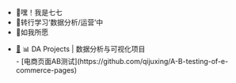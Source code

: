 - 👋嘿！我是七七
- 🌱转行学习‘数据分析/运营’中
- 🌱如我所愿
- <style>
/* 隐藏图标 */
.icon-link {
    display: none;
    color: blue; /* 图标颜色，这里用文字模拟图标，实际可换图片 */
    text-decoration: none;
    margin-right: 5px;
}
/* 悬停第 4 行的父元素时显示图标 */
#line4-container:hover .icon-link {
    display: inline;
}
</style>

<!-- 给第 4 行设置锚点和容器 -->
<div id="line4-container">
    <a id="line4"></a> <!-- 锚点，用于跳转目标 -->
    <a href="#line4" class="icon-link">🔗</a> <!-- 链接图标，点击跳转到锚点 -->
    📊 DA Projects | 数据分析与可视化项目
</div>
- [电商页面AB测试](https://github.com/qijuxing/A-B-testing-of-e-commerce-pages)
